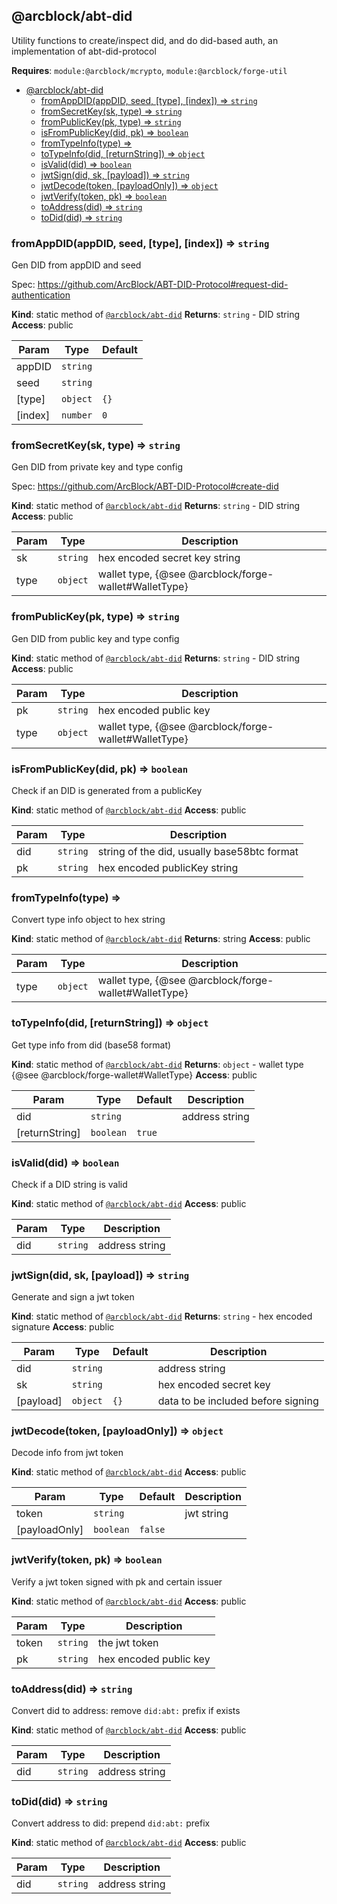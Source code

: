 <a name="@arcblock/abt-did"></a>

## @arcblock/abt-did
Utility functions to create/inspect did, and do did-based auth, an implementation of abt-did-protocol

**Requires**: <code>module:@arcblock/mcrypto</code>, <code>module:@arcblock/forge-util</code>

- [@arcblock/abt-did](#arcblockabt-did)
  - [fromAppDID(appDID, seed, [type], [index]) ⇒ <code>string</code>](#fromappdidappdid-seed-type-index-%E2%87%92-codestringcode)
  - [fromSecretKey(sk, type) ⇒ <code>string</code>](#fromsecretkeysk-type-%E2%87%92-codestringcode)
  - [fromPublicKey(pk, type) ⇒ <code>string</code>](#frompublickeypk-type-%E2%87%92-codestringcode)
  - [isFromPublicKey(did, pk) ⇒ <code>boolean</code>](#isfrompublickeydid-pk-%E2%87%92-codebooleancode)
  - [fromTypeInfo(type) ⇒](#fromtypeinfotype-%E2%87%92)
  - [toTypeInfo(did, [returnString]) ⇒ <code>object</code>](#totypeinfodid-returnstring-%E2%87%92-codeobjectcode)
  - [isValid(did) ⇒ <code>boolean</code>](#isvaliddid-%E2%87%92-codebooleancode)
  - [jwtSign(did, sk, [payload]) ⇒ <code>string</code>](#jwtsigndid-sk-payload-%E2%87%92-codestringcode)
  - [jwtDecode(token, [payloadOnly]) ⇒ <code>object</code>](#jwtdecodetoken-payloadonly-%E2%87%92-codeobjectcode)
  - [jwtVerify(token, pk) ⇒ <code>boolean</code>](#jwtverifytoken-pk-%E2%87%92-codebooleancode)
  - [toAddress(did) ⇒ <code>string</code>](#toaddressdid-%E2%87%92-codestringcode)
  - [toDid(did) ⇒ <code>string</code>](#todiddid-%E2%87%92-codestringcode)

<a name="fromAppDID"></a>

### fromAppDID(appDID, seed, [type], [index]) ⇒ <code>string</code>
Gen DID from appDID and seed

Spec: https://github.com/ArcBlock/ABT-DID-Protocol#request-did-authentication

**Kind**: static method of [<code>@arcblock/abt-did</code>](#@arcblock/abt-did)
**Returns**: <code>string</code> - DID string
**Access**: public

| Param | Type | Default |
| --- | --- | --- |
| appDID | <code>string</code> |  |
| seed | <code>string</code> |  |
| [type] | <code>object</code> | <code>{}</code> |
| [index] | <code>number</code> | <code>0</code> |

<a name="fromSecretKey"></a>

### fromSecretKey(sk, type) ⇒ <code>string</code>
Gen DID from private key and type config

Spec: https://github.com/ArcBlock/ABT-DID-Protocol#create-did

**Kind**: static method of [<code>@arcblock/abt-did</code>](#@arcblock/abt-did)
**Returns**: <code>string</code> - DID string
**Access**: public

| Param | Type | Description |
| --- | --- | --- |
| sk | <code>string</code> | hex encoded secret key string |
| type | <code>object</code> | wallet type, {@see @arcblock/forge-wallet#WalletType} |

<a name="fromPublicKey"></a>

### fromPublicKey(pk, type) ⇒ <code>string</code>
Gen DID from public key and type config

**Kind**: static method of [<code>@arcblock/abt-did</code>](#@arcblock/abt-did)
**Returns**: <code>string</code> - DID string
**Access**: public

| Param | Type | Description |
| --- | --- | --- |
| pk | <code>string</code> | hex encoded public key |
| type | <code>object</code> | wallet type, {@see @arcblock/forge-wallet#WalletType} |

<a name="isFromPublicKey"></a>

### isFromPublicKey(did, pk) ⇒ <code>boolean</code>
Check if an DID is generated from a publicKey

**Kind**: static method of [<code>@arcblock/abt-did</code>](#@arcblock/abt-did)
**Access**: public

| Param | Type | Description |
| --- | --- | --- |
| did | <code>string</code> | string of the did, usually base58btc format |
| pk | <code>string</code> | hex encoded publicKey string |

<a name="fromTypeInfo"></a>

### fromTypeInfo(type) ⇒
Convert type info object to hex string

**Kind**: static method of [<code>@arcblock/abt-did</code>](#@arcblock/abt-did)
**Returns**: string
**Access**: public

| Param | Type | Description |
| --- | --- | --- |
| type | <code>object</code> | wallet type, {@see @arcblock/forge-wallet#WalletType} |

<a name=""></a>

### toTypeInfo(did, [returnString]) ⇒ <code>object</code>
Get type info from did (base58 format)

**Kind**: static method of [<code>@arcblock/abt-did</code>](#@arcblock/abt-did)
**Returns**: <code>object</code> - wallet type {@see @arcblock/forge-wallet#WalletType}
**Access**: public

| Param | Type | Default | Description |
| --- | --- | --- | --- |
| did | <code>string</code> |  | address string |
| [returnString] | <code>boolean</code> | <code>true</code> |  |

<a name="isValid"></a>

### isValid(did) ⇒ <code>boolean</code>
Check if a DID string is valid

**Kind**: static method of [<code>@arcblock/abt-did</code>](#@arcblock/abt-did)
**Access**: public

| Param | Type | Description |
| --- | --- | --- |
| did | <code>string</code> | address string |

<a name="jwtSign"></a>

### jwtSign(did, sk, [payload]) ⇒ <code>string</code>
Generate and sign a jwt token

**Kind**: static method of [<code>@arcblock/abt-did</code>](#@arcblock/abt-did)
**Returns**: <code>string</code> - hex encoded signature
**Access**: public

| Param | Type | Default | Description |
| --- | --- | --- | --- |
| did | <code>string</code> |  | address string |
| sk | <code>string</code> |  | hex encoded secret key |
| [payload] | <code>object</code> | <code>{}</code> | data to be included before signing |

<a name="jwtDecode"></a>

### jwtDecode(token, [payloadOnly]) ⇒ <code>object</code>
Decode info from jwt token

**Kind**: static method of [<code>@arcblock/abt-did</code>](#@arcblock/abt-did)
**Access**: public

| Param | Type | Default | Description |
| --- | --- | --- | --- |
| token | <code>string</code> |  | jwt string |
| [payloadOnly] | <code>boolean</code> | <code>false</code> |  |

<a name="jwtVerify"></a>

### jwtVerify(token, pk) ⇒ <code>boolean</code>
Verify a jwt token signed with pk and certain issuer

**Kind**: static method of [<code>@arcblock/abt-did</code>](#@arcblock/abt-did)
**Access**: public

| Param | Type | Description |
| --- | --- | --- |
| token | <code>string</code> | the jwt token |
| pk | <code>string</code> | hex encoded public key |

<a name="toAddress"></a>

### toAddress(did) ⇒ <code>string</code>
Convert did to address: remove `did:abt:` prefix if exists

**Kind**: static method of [<code>@arcblock/abt-did</code>](#@arcblock/abt-did)
**Access**: public

| Param | Type | Description |
| --- | --- | --- |
| did | <code>string</code> | address string |

<a name="toDid"></a>

### toDid(did) ⇒ <code>string</code>
Convert address to did: prepend `did:abt:` prefix

**Kind**: static method of [<code>@arcblock/abt-did</code>](#@arcblock/abt-did)
**Access**: public

| Param | Type | Description |
| --- | --- | --- |
| did | <code>string</code> | address string |
